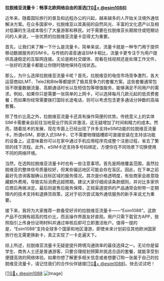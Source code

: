 **拉脱维亚流量卡：畅享北欧网络自由的首选[[TG💪+ @esim1088](https://t.me/s/esim1088)]**

近年来，随着国际旅行的普及和远程办公的兴起，越来越多的人开始关注境外通信解决方案。在众多国家中，拉脱维亚以其美丽的自然风光、丰富的文化遗产以及相对低廉的生活成本吸引了大量游客和移民。对于需要在拉脱维亚长期居住或短期访问的人来说，一张优质的拉脱维亚流量卡显得尤为重要。

首先，让我们来了解一下什么是流量卡。简单来说，流量卡就是一种专门用于提供移动数据服务的SIM卡。与传统的语音通话SIM卡相比，流量卡更专注于为用户提供高速稳定的互联网连接。无论是刷社交媒体、观看在线视频还是处理工作文件，一张好的流量卡都能让你随时随地保持在线状态。

那么，为什么选择拉脱维亚流量卡呢？首先，拉脱维亚的电信市场竞争激烈，各大运营商如LMT、Tele2和Bite等都提供了极具竞争力的套餐方案。这些套餐通常包括不限量数据流量、高额通话时长以及短信包等增值服务，能够满足不同用户的需求。例如，如果你只是需要一张简单的上网卡，可以选择每月几欧元起的低资费套餐；而如果你经常需要拨打国际长途电话，则可以考虑包含更多通话分钟数的高端套餐。

除了性价比高之外，拉脱维亚流量卡还具有操作简便的优势。传统意义上的实体SIM卡需要亲自前往当地营业厅购买并激活，这无疑增加了时间和精力的成本。然而，随着技术的发展，现在市面上已经出现了许多支持eSIM功能的拉脱维亚流量卡。所谓eSIM，即嵌入式SIM卡，它不需要物理插槽即可直接安装在支持该功能的设备上。这意味着你可以在家中通过手机应用程序完成整个注册过程，省去了繁琐的线下流程。此外，eSIM卡还支持多号码绑定，方便你在不同场景下切换使用不同的网络环境。

当然，在选购拉脱维亚流量卡时也有一些注意事项。首先是网络覆盖范围，虽然拉脱维亚的整体信号质量较好，但某些偏远地区可能会存在盲区。因此，在下单之前最好先咨询客服确认目标区域的服务情况。其次是价格透明度，有些商家会故意隐藏额外费用，导致实际消费远超预期。建议大家仔细阅读条款细则，并对比多家供应商后再做决定。最后则是售后服务保障，正规渠道提供的产品通常会附带一定期限内的技术支持和退换货政策，这对于初次尝试海外通信服务的新手来说尤为重要。

接下来，我将为大家推荐一款备受好评的拉脱维亚流量卡——“Esim1088”。这款产品不仅拥有超高的性价比，而且操作界面友好直观。用户只需下载官方APP，按照指引上传身份证明材料并通过审核后即可立即激活账户。值得一提的是，“Esim1088”支持全球多个国家和地区漫游，即使未来计划前往其他欧洲国家旅行也无需更换新卡，真正实现了一卡走遍天下。

综上所述，拉脱维亚流量卡无疑是提升跨境沟通效率的最佳选择之一。无论你是留学生、商务人士还是普通游客，只要合理规划预算并挑选合适的套餐，就能享受到便捷高效的网络体验。如果你想了解更多相关信息或者想要订购一张属于自己的拉脱维亚流量卡，请记住我们的合作伙伴链接[[TG💪+ @esim1088](https://t.me/s/esim1088)]。快去试试吧！

[[TG💪+ @esim1088](https://t.me/s/esim1088) ![Image](https://i.postimg.cc/4NQfJmqS/Snipaste-2025-05-13-00-14-12.png)]